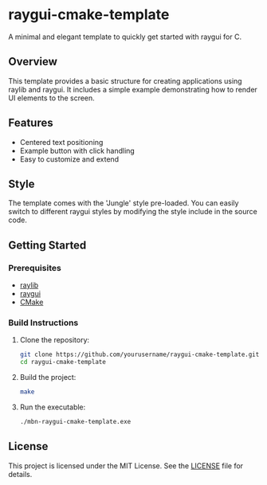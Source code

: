 # raygui-cmake-template

A minimal and elegant template to quickly get started with raygui for C.

## Overview

This template provides a basic structure for creating applications using raylib and raygui. It includes a simple example demonstrating how to render UI elements to the screen.

## Features

- Centered text positioning
- Example button with click handling
- Easy to customize and extend

## Style

The template comes with the 'Jungle' style pre-loaded. You can easily switch to different raygui styles by modifying the style include in the source code.

## Getting Started

### Prerequisites

- [raylib](https://www.raylib.com/)
- [raygui](https://github.com/raysan5/raygui)
- [CMake](https://cmake.org/)

### Build Instructions

1. Clone the repository:
    ```sh
    git clone https://github.com/yourusername/raygui-cmake-template.git
    cd raygui-cmake-template
    ```

2. Build the project:
    ```sh
    make
    ```

3. Run the executable:
    ```sh
    ./mbn-raygui-cmake-template.exe
    ```

## License

This project is licensed under the MIT License. See the [LICENSE](LICENSE) file for details.
